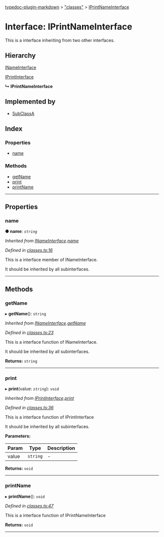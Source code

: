 [typedoc-plugin-markdown](../README.md) > ["classes"](../modules/_classes_.md) > [IPrintNameInterface](../interfaces/_classes_.iprintnameinterface.md)

# Interface: IPrintNameInterface

This is a interface inheriting from two other interfaces.

## Hierarchy

 [INameInterface](_classes_.inameinterface.md)

 [IPrintInterface](_classes_.iprintinterface.md)

**↳ IPrintNameInterface**

## Implemented by

* [SubClassA](../classes/_classes_.subclassa.md)

## Index

### Properties

* [name](_classes_.iprintnameinterface.md#name)

### Methods

* [getName](_classes_.iprintnameinterface.md#getname)
* [print](_classes_.iprintnameinterface.md#print)
* [printName](_classes_.iprintnameinterface.md#printname)

---

## Properties

<a id="name"></a>

###  name

**●  name**:  *`string`* 

*Inherited from [INameInterface](_classes_.inameinterface.md).[name](_classes_.inameinterface.md#name)*

*Defined in [classes.ts:16](https://github.com/tgreyjs/typedoc-plugin-markdown/blob/master/test/src/classes.ts#L16)*

This is a interface member of INameInterface.

It should be inherited by all subinterfaces.

___

## Methods

<a id="getname"></a>

###  getName

▸ **getName**(): `string`

*Inherited from [INameInterface](_classes_.inameinterface.md).[getName](_classes_.inameinterface.md#getname)*

*Defined in [classes.ts:23](https://github.com/tgreyjs/typedoc-plugin-markdown/blob/master/test/src/classes.ts#L23)*

This is a interface function of INameInterface.

It should be inherited by all subinterfaces.

**Returns:** `string`

___

<a id="print"></a>

###  print

▸ **print**(value: *`string`*): `void`

*Inherited from [IPrintInterface](_classes_.iprintinterface.md).[print](_classes_.iprintinterface.md#print)*

*Defined in [classes.ts:36](https://github.com/tgreyjs/typedoc-plugin-markdown/blob/master/test/src/classes.ts#L36)*

This is a interface function of IPrintInterface

It should be inherited by all subinterfaces.

**Parameters:**

| Param | Type | Description |
| ------ | ------ | ------ |
| value | `string`   |  - |

**Returns:** `void`

___

<a id="printname"></a>

###  printName

▸ **printName**(): `void`

*Defined in [classes.ts:47](https://github.com/tgreyjs/typedoc-plugin-markdown/blob/master/test/src/classes.ts#L47)*

This is a interface function of IPrintNameInterface

**Returns:** `void`

___

